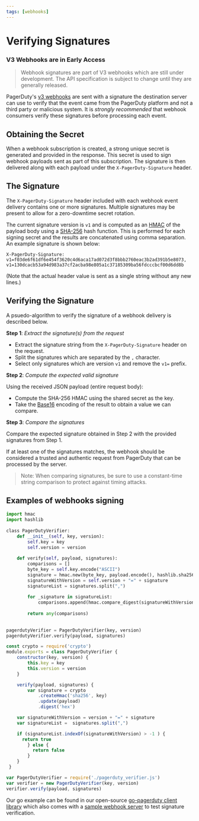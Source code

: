 ```yaml
---
tags: [webhooks]
---
```


# Verifying Signatures

<!-- theme: warning -->
### V3 Webhooks are in Early Access
> Webhook signatures are part of V3 webhooks which are still under development.  The API specification is subject to change until they are generally released.

PagerDuty's [v3 webhooks](../../docs/webhooks/01-v3-Overview.md) are sent with a signature the destination server can use to verify that the event came from the PagerDuty platform and not a third party or malicious system.  It is _strongly recommended_ that webhook consumers verify these signatures before processing each event.

## Obtaining the Secret

When a webhook subscription is created, a strong unique secret is generated and provided in the response.  This secret is used to sign webhook payloads sent as part of this subscription.  The signature is then delivered along with each payload under the `X-PagerDuty-Signature` header.

## The Signature

The `X-PagerDuty-Signature` header included with each webhook event delivery contains one or more signatures.  Multiple signatures may be present to allow for a zero-downtime secret rotation.

The current signature version is `v1` and is computed as an [HMAC](https://en.wikipedia.org/wiki/HMAC) of the payload body using a [SHA-256](https://en.wikipedia.org/wiki/SHA-2) hash function.  This is performed for each signing secret and the results are concatenated using comma separation.  An example signature is shown below:

```
X-PagerDuty-Signature:
v1=f03de6f61df6e454f3620c4d6aca17ad072d3f8bbb2760eac3b2ad391b5e8073,
v1=130dcacb53a94d983a37cf2acba98e805a1c37185309ba56fdcccbcf00d6dd8b
```
(Note that the actual header value is sent as a single string without any new lines.)

## Verifying the Signature

A psuedo-algorithm to verify the signature of a webhook delivery is described below.

**Step 1**: *Extract the signature(s) from the request*

* Extract the signature string from the `X-PagerDuty-Signature` header on the request.
* Split the signatures which are separated by the `,` character.
* Select only signatures which are version `v1` and remove the `v1=` prefix.

**Step 2**: *Compute the expected valid signature*

Using the received JSON payload (entire request body):
* Compute the SHA-256 HMAC using the shared secret as the key.
* Take the [Base16](https://en.wikipedia.org/wiki/Hexadecimal) encoding of the result to obtain a value we can compare.

**Step 3**: *Compare the signatures*

Compare the expected signature obtained in Step 2 with the provided signatures from Step 1.

If at least one of the signatures matches, the webhook should be considered a trusted and authentic request from PagerDuty that can be processed by the server.

<!-- theme: info -->
> Note: When comparing signatures, be sure to use a constant-time string comparison to protect against timing attacks.

## Examples of webhooks signing

<!--
type: tab
title: Python
-->

```python
import hmac
import hashlib
​
​class PagerDutyVerifier:
    def __init__(self, key, version):
        self.key = key
        self.version = version
​
    def verify(self, payload, signatures):
        comparisons = []
        byte_key = self.key.encode("ASCII")
        signature = hmac.new(byte_key, payload.encode(), hashlib.sha256).hexdigest()
        signatureWithVersion = self.version + "=" + signature
        signatureList = signatures.split(",")
​
        for _signature in signatureList:
            comparisons.append(hmac.compare_digest(signatureWithVersion, _signature))
​
        return any(comparisons)
​
​
pagerdutyVerifier = PagerDutyVerifier(key, version)
pagerdutyVerifier.verify(payload, signatures)

```

<!--
type: tab
title: JavaScript
-->

```javascript
const crypto = require('crypto')
module.exports = class PagerDutyVerifier {
	constructor(key, version) {
		this.key = key
		this.version = version
	}

	verify(payload, signatures) {
		var signature = crypto
	    	.createHmac('sha256', key)
	    	.update(payload)
	    	.digest('hex')

    var signatureWithVersion = version + "=" + signature
    var signatureList =  signatures.split(",")

    if (signatureList.indexOf(signatureWithVersion) > -1 ) {
      return true
		} else {
		  return false
		}
	}
 }

var PagerDutyVerifier = require('./pagerduty_verifier.js')
var verifier = new PagerDutyVerifier(key, version)
verifier.verify(payload, signatures)
```

<!--
type: tab
title: Go
-->

Our go example can be found in our open-source [go-pagerduty client library](https://github.com/PagerDuty/go-pagerduty/blob/master/webhookv3/webhookv3.go) which also comes with a [sample webhook server](https://github.com/PagerDuty/go-pagerduty/blob/master/examples/webhooks/webhook_server.go) to test signature verification.

<!-- type: tab-end -->
